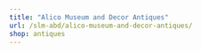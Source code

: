 ```yaml
---
title: "Alico Museum and Decor Antiques"
url: /slm-abd/alico-museum-and-decor-antiques/
shop: antiques
---
```

